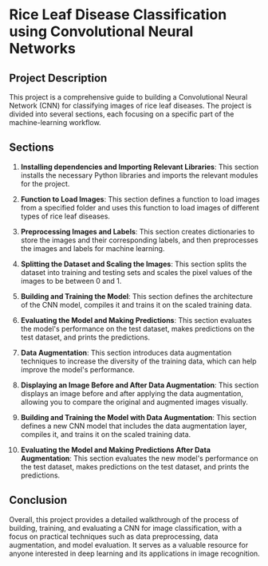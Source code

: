 # Rice Leaf Disease Classification using Convolutional Neural Networks

## Project Description
This project is a comprehensive guide to building a Convolutional Neural Network (CNN) for classifying images of rice leaf diseases. The project is divided into several sections, each focusing on a specific part of the machine-learning workflow.

## Sections
1. **Installing dependencies and Importing Relevant Libraries**: This section installs the necessary Python libraries and imports the relevant modules for the project.

2. **Function to Load Images**: This section defines a function to load images from a specified folder and uses this function to load images of different types of rice leaf diseases.

3. **Preprocessing Images and Labels**: This section creates dictionaries to store the images and their corresponding labels, and then preprocesses the images and labels for machine learning.

4. **Splitting the Dataset and Scaling the Images**: This section splits the dataset into training and testing sets and scales the pixel values of the images to be between 0 and 1.

5. **Building and Training the Model**: This section defines the architecture of the CNN model, compiles it and trains it on the scaled training data.

6. **Evaluating the Model and Making Predictions**: This section evaluates the model's performance on the test dataset, makes predictions on the test dataset, and prints the predictions.

7. **Data Augmentation**: This section introduces data augmentation techniques to increase the diversity of the training data, which can help improve the model's performance.

8. **Displaying an Image Before and After Data Augmentation**: This section displays an image before and after applying the data augmentation, allowing you to compare the original and augmented images visually.

9. **Building and Training the Model with Data Augmentation**: This section defines a new CNN model that includes the data augmentation layer, compiles it, and trains it on the scaled training data.

10. **Evaluating the Model and Making Predictions After Data Augmentation**: This section evaluates the new model's performance on the test dataset, makes predictions on the test dataset, and prints the predictions.

## Conclusion
Overall, this project provides a detailed walkthrough of the process of building, training, and evaluating a CNN for image classification, with a focus on practical techniques such as data preprocessing, data augmentation, and model evaluation. It serves as a valuable resource for anyone interested in deep learning and its applications in image recognition.

